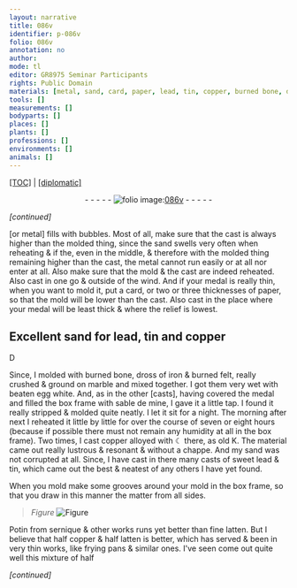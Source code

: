 ```yaml
---
layout: narrative
title: 086v
identifier: p-086v
folio: 086v
annotation: no
author:
mode: tl
editor: GR8975 Seminar Participants
rights: Public Domain
materials: [metal, sand, card, paper, lead, tin, copper, burned bone, dross of iron, felt, marble, egg white, sable de mine, ☾, K, sweet lead, Potin, sernique, latten]
tools: []
measurements: []
bodyparts: []
places: []
plants: []
professions: []
environments: []
animals: []
---
```


<p><a href="{{ site.baseurl }}/translation/">[TOC]</a> | <a href="{{ site.baseurl }}/texts/p-086v_tc/" target="_blank">[diplomatic]</a></p><div class="folio" align="center">- - - - - <a href="http://gallica.bnf.fr/ark:/12148/btv1b10500001g/f178.image" target="_blank"><img src="https://cu-mkp.github.io/2017-workshop-edition/assets/photo-icon.png" alt="folio image: " style="display:inline-block; margin-bottom:-3px;"/>086v</a> - - - - - </div>  
 
*[continued]*
  
[or <span class="m">metal</span>] fills with bubbles. Most of all, make sure that the cast is always higher than the molded thing, since the <span class="m">sand</span> swells very often when reheating <span class="del">& if the</span><span class="del"></span>, even in the middle, & therefore with the molded thing remaining higher than the cast, the <span class="m">metal</span> cannot run easily or at all nor enter at all. Also make sure that the mold & the cast are indeed reheated. Also cast in one go & outside of the wind. And if your medal is really thin, when you want to mold it, put a <span class="m">card</span>, or two or three thicknesses of <span class="m">paper</span>, so that the mold will be lower than the cast. Also cast in the place where your medal will be <span class="del"></span> least thick & where the relief is lowest.
 
 
  

## Excellent <span class="m">sand</span> for <span class="m">lead</span>, <span class="m">tin</span> and <span class="m">copper</span>

 
D
 
Since, I molded with <span class="m">burned bone</span>, <span class="m">dross of iron</span> & burned <span class="m">felt</span>, really crushed & ground on <span class="m">marble</span> and mixed together. I got them very wet with beaten <span class="m">egg white</span>. And, as in the other [casts], having covered the medal and filled the box frame with <span class="m">sable de mine</span>, I gave it a little tap. I found it really stripped & molded quite neatly. I let it sit for a night. The morning after next I reheated it little by little for over the course of seven or eight hours (because if possible there must not remain any humidity at all in the box frame). Two times, I cast <span class="m">copper</span> alloyed with <span class="m">☾</span> there, as old <span class="m">K</span>. The material came out really lustrous & resonant & without a chappe. And my <span class="m">sand</span> was not corrupted at all. Since, I have cast in there many casts of <span class="m">sweet lead</span> & <span class="m">tin</span>, which came out the best & neatest of any others I have yet found.
 
When you mold make some grooves around your mold in the box frame, so that you draw in this manner the matter from all sides.
 
> *Figure*
> <a href="https://drive.google.com/open?id=0B9-oNrvWdlO5dWFuOW9Db1ZjZFk" target="_blank"><img src="https://cu-mkp.github.io/GR8975-edition/assets/photo-icon.png" alt="Figure" style="display:inline-block; margin-bottom:-3px;"/></a>
 
<span class="m">Potin</span> from <span class="m">sernique</span> & other <span class="del"></span>works runs yet better than fine <span class="m">latten</span>. But I believe that half <span class="m">copper</span> & half <span class="m">latten</span> is better, which has served & been in very thin works, like frying pans & similar ones. I've seen come out quite well this mixture of half
 
*[continued]*
 
